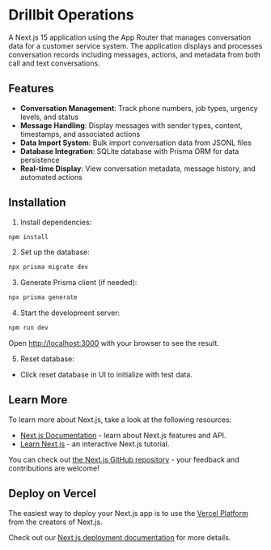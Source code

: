 # Drillbit Operations

A Next.js 15 application using the App Router that manages conversation data for a customer service system. The application displays and processes conversation records including messages, actions, and metadata from both call and text conversations.

## Features

- **Conversation Management**: Track phone numbers, job types, urgency levels, and status
- **Message Handling**: Display messages with sender types, content, timestamps, and associated actions
- **Data Import System**: Bulk import conversation data from JSONL files
- **Database Integration**: SQLite database with Prisma ORM for data persistence
- **Real-time Display**: View conversation metadata, message history, and automated actions

## Installation

1. Install dependencies:

```bash
npm install
```

2. Set up the database:

```bash
npx prisma migrate dev
```

3. Generate Prisma client (if needed):

```bash
npx prisma generate
```

4. Start the development server:

```bash
npm run dev
```

Open [http://localhost:3000](http://localhost:3000) with your browser to see the result.

5. Reset database:

- Click reset database in UI to initialize with test data.

## Learn More

To learn more about Next.js, take a look at the following resources:

- [Next.js Documentation](https://nextjs.org/docs) - learn about Next.js features and API.
- [Learn Next.js](https://nextjs.org/learn) - an interactive Next.js tutorial.

You can check out [the Next.js GitHub repository](https://github.com/vercel/next.js) - your feedback and contributions are welcome!

## Deploy on Vercel

The easiest way to deploy your Next.js app is to use the [Vercel Platform](https://vercel.com/new?utm_medium=default-template&filter=next.js&utm_source=create-next-app&utm_campaign=create-next-app-readme) from the creators of Next.js.

Check out our [Next.js deployment documentation](https://nextjs.org/docs/app/building-your-application/deploying) for more details.
